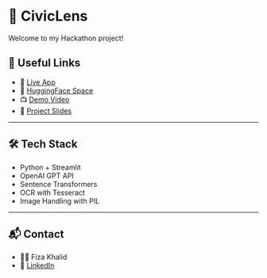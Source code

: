# 📸 CivicLens

Welcome to my Hackathon project!

## 🔗 Useful Links

- 🚀 [Live App](https://your-app-link.streamlit.app)
- 🤖 [HuggingFace Space](https://huggingface.co/spaces/realhassan/CivicLens)
- 📺 [Demo Video](https://drive.google.com/file/d/16ByaIilQlJAwEZ1EUhUm2bqRNY6oSqGn/view?usp=drive_link)
- 📑 [Project Slides](https://docs.google.com/presentation/d/1f_2kz5FeUPFA3fs6EPR91ReWMaD6Kujy/edit?usp=sharing&ouid=112788284688190539176&rtpof=true&sd=true)

---

## 🛠️ Tech Stack

- Python + Streamlit  
- OpenAI GPT API  
- Sentence Transformers  
- OCR with Tesseract  
- Image Handling with PIL  

---

## 📬 Contact

- 👩‍💻 Fiza Khalid  
- 💼 [LinkedIn](https://www.linkedin.com/in/fiza-khalid-190116330/)  

